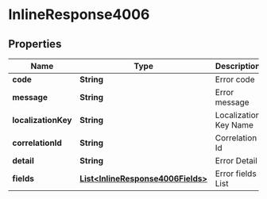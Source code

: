 
# InlineResponse4006

## Properties
Name | Type | Description | Notes
------------ | ------------- | ------------- | -------------
**code** | **String** | Error code | 
**message** | **String** | Error message | 
**localizationKey** | **String** | Localization Key Name |  [optional]
**correlationId** | **String** | Correlation Id |  [optional]
**detail** | **String** | Error Detail |  [optional]
**fields** | [**List&lt;InlineResponse4006Fields&gt;**](InlineResponse4006Fields.md) | Error fields List |  [optional]



